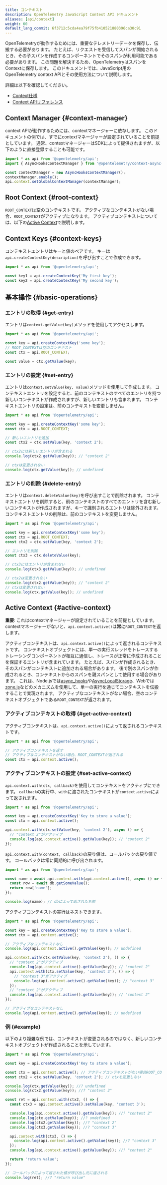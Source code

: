 ```yaml
---
title: コンテキスト
description: OpenTelemetry JavaScript Context API ドキュメント
aliases: [api/context]
weight: 60
default_lang_commit: 6f3712c5cda4ea79f75fb410521880396ca30c91
---
```


OpenTelemetryが動作するためには、重要なテレメトリーデータを保存し、伝搬する必要があります。
たとえば、リクエストを受信してスパンが開始されるとき、その子スパンを作成するコンポーネントでそのスパンが利用可能である必要があります。
この問題を解決するため、OpenTelemetryはスパンをContextに保存します。
このドキュメントでは、JavaScript用のOpenTelemetry context APIとその使用方法について説明します。

詳細は以下を確認してください。

- [Context仕様](/docs/specs/otel/context/)
- [Context APIリファレンス](https://open-telemetry.github.io/opentelemetry-js/classes/_opentelemetry_api.ContextAPI.html)

## Context Manager {#context-manager}

context APIが動作するためには、contextマネージャーに依存します。
このドキュメントの例では、すでにcontextマネージャーが設定されていることを前提としています。
通常、contextマネージャーはSDKによって提供されますが、以下のように直接登録することも可能です。

```typescript
import * as api from '@opentelemetry/api';
import { AsyncHooksContextManager } from '@opentelemetry/context-async-hooks';

const contextManager = new AsyncHooksContextManager();
contextManager.enable();
api.context.setGlobalContextManager(contextManager);
```

## Root Context {#root-context}

`ROOT_CONTEXT`は空のコンテキストです。
アクティブなコンテキストがない場合、`ROOT_CONTEXT`がアクティブになります。
アクティブコンテキストについては、以下の[Active Context](#active-context)で説明します。

## Context Keys {#context-keys}

コンテキストエントリはキーと値のペアです。
キーは`api.createContextKey(description)`を呼び出すことで作成できます。

```typescript
import * as api from '@opentelemetry/api';

const key1 = api.createContextKey('My first key');
const key2 = api.createContextKey('My second key');
```

## 基本操作 {#basic-operations}

### エントリの取得 {#get-entry}

エントリは`context.getValue(key)`メソッドを使用してアクセスします。

```typescript
import * as api from '@opentelemetry/api';

const key = api.createContextKey('some key');
// ROOT_CONTEXTは空のコンテキスト
const ctx = api.ROOT_CONTEXT;

const value = ctx.getValue(key);
```

### エントリの設定 {#set-entry}

エントリは`context.setValue(key, value)`メソッドを使用して作成します。
コンテキストエントリを設定すると、前のコンテキストのすべてのエントリを持つ新しいコンテキストが作成されますが、新しいエントリも含まれます。
コンテキストエントリの設定は、前のコンテキストを変更しません。

```typescript
import * as api from '@opentelemetry/api';

const key = api.createContextKey('some key');
const ctx = api.ROOT_CONTEXT;

// 新しいエントリを追加
const ctx2 = ctx.setValue(key, 'context 2');

// ctx2には新しいエントリが含まれる
console.log(ctx2.getValue(key)); // "context 2"

// ctxは変更されない
console.log(ctx.getValue(key)); // undefined
```

### エントリの削除 {#delete-entry}

エントリは`context.deleteValue(key)`を呼び出すことで削除されます。
コンテキストエントリを削除すると、前のコンテキストのすべてのエントリを含む新しいコンテキストが作成されますが、キーで識別されるエントリは除外されます。
コンテキストエントリの削除は、前のコンテキストを変更しません。

```typescript
import * as api from '@opentelemetry/api';

const key = api.createContextKey('some key');
const ctx = api.ROOT_CONTEXT;
const ctx2 = ctx.setValue(key, 'context 2');

// エントリを削除
const ctx3 = ctx.deleteValue(key);

// ctx3にはエントリが含まれない
console.log(ctx3.getValue(key)); // undefined

// ctx2は変更されない
console.log(ctx2.getValue(key)); // "context 2"
// ctxは変更されない
console.log(ctx.getValue(key)); // undefined
```

## Active Context {#active-context}

**重要**: これはcontextマネージャーが設定されていることを前提としています。contextマネージャーがないと、`api.context.active()`は**常に**`ROOT_CONTEXT`を返します。

アクティブコンテキストは、`api.context.active()`によって返されるコンテキストです。
コンテキストオブジェクトには、単一の実行スレッドをトレースするトレーシングコンポーネントが相互に通信し、トレースが正常に作成されることを保証するエントリが含まれています。
たとえば、スパンが作成されるとき、そのスパンがコンテキストに追加される場合があります。
後で別のスパンが作成されるとき、コンテキストからのスパンを親スパンとして使用する場合があります。
これは、Node.jsでは[async_hooks](https://nodejs.org/api/async_hooks.html)や[AsyncLocalStorage](https://nodejs.org/api/async_context.html#async_context_class_asynclocalstorage)、Webでは[zone.js](https://github.com/angular/angular/tree/main/packages/zone.js)などのメカニズムを使用して、単一の実行を通じてコンテキストを伝搬することで実現されます。
アクティブなコンテキストがない場合、空のコンテキストオブジェクトである`ROOT_CONTEXT`が返されます。

### アクティブコンテキストの取得 {#get-active-context}

アクティブコンテキストは、`api.context.active()`によって返されるコンテキストです。

```typescript
import * as api from '@opentelemetry/api';

// アクティブコンテキストを返す
// アクティブなコンテキストがない場合、ROOT_CONTEXTが返される
const ctx = api.context.active();
```

### アクティブコンテキストの設定 {#set-active-context}

`api.context.with(ctx, callback)`を使用してコンテキストをアクティブにできます。
`callback`の実行中、`with`に渡されたコンテキストが`context.active`によって返されます。

```typescript
import * as api from '@opentelemetry/api';

const key = api.createContextKey('Key to store a value');
const ctx = api.context.active();

api.context.with(ctx.setValue(key, 'context 2'), async () => {
  // "context 2"がアクティブ
  console.log(api.context.active().getValue(key)); // "context 2"
});
```

`api.context.with(context, callback)`の戻り値は、コールバックの戻り値です。
コールバックは常に同期的に呼び出されます。

```typescript
import * as api from '@opentelemetry/api';

const name = await api.context.with(api.context.active(), async () => {
  const row = await db.getSomeValue();
  return row['name'];
});

console.log(name); // dbによって返された名前
```

アクティブコンテキストの実行はネストできます。

```typescript
import * as api from '@opentelemetry/api';

const key = api.createContextKey('Key to store a value');
const ctx = api.context.active();

// アクティブなコンテキストなし
console.log(api.context.active().getValue(key)); // undefined

api.context.with(ctx.setValue(key, 'context 2'), () => {
  // "context 2"がアクティブ
  console.log(api.context.active().getValue(key)); // "context 2"
  api.context.with(ctx.setValue(key, 'context 3'), () => {
    // "context 3"がアクティブ
    console.log(api.context.active().getValue(key)); // "context 3"
  });
  // "context 2"がアクティブ
  console.log(api.context.active().getValue(key)); // "context 2"
});

// アクティブなコンテキストなし
console.log(api.context.active().getValue(key)); // undefined
```

### 例 {#example}

以下のより複雑な例では、コンテキストが変更されるのではなく、新しいコンテキストオブジェクトが作成されることを示しています。

```typescript
import * as api from '@opentelemetry/api';

const key = api.createContextKey('Key to store a value');

const ctx = api.context.active(); // アクティブコンテキストがない場合ROOT_CONTEXTを返す
const ctx2 = ctx.setValue(key, 'context 2'); // ctxを変更しない

console.log(ctx.getValue(key)); //? undefined
console.log(ctx2.getValue(key)); //? "context 2"

const ret = api.context.with(ctx2, () => {
  const ctx3 = api.context.active().setValue(key, 'context 3');

  console.log(api.context.active().getValue(key)); //? "context 2"
  console.log(ctx.getValue(key)); //? undefined
  console.log(ctx2.getValue(key)); //? "context 2"
  console.log(ctx3.getValue(key)); //? "context 3"

  api.context.with(ctx3, () => {
    console.log(api.context.active().getValue(key)); //? "context 3"
  });
  console.log(api.context.active().getValue(key)); //? "context 2"

  return 'return value';
});

// コールバックによって返された値が呼び出し元に返される
console.log(ret); //? "return value"
```
